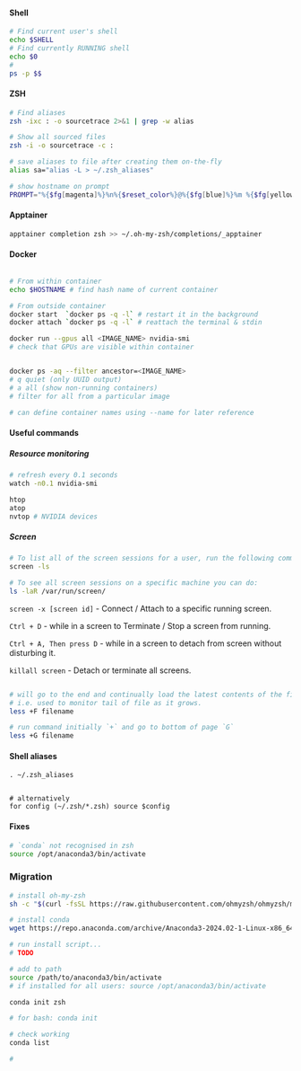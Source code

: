 #### Shell 

```zsh
# Find current user's shell
echo $SHELL
# Find currently RUNNING shell
echo $0
#
ps -p $$

```

#### ZSH

```zsh
# Find aliases
zsh -ixc : -o sourcetrace 2>&1 | grep -w alias

# Show all sourced files
zsh -i -o sourcetrace -c :
```

```zsh
# save aliases to file after creating them on-the-fly
alias sa="alias -L > ~/.zsh_aliases"

```

```zsh
# show hostname on prompt
PROMPT="%{$fg[magenta]%}%n%{$reset_color%}@%{$fg[blue]%}%m %{$fg[yellow]%}%1~ %{$reset_color%}%# "
```

#### Apptainer 

```zsh
apptainer completion zsh >> ~/.oh-my-zsh/completions/_apptainer
```

#### Docker 

```bash

# From within container
echo $HOSTNAME # find hash name of current container

# From outside container
docker start  `docker ps -q -l` # restart it in the background
docker attach `docker ps -q -l` # reattach the terminal & stdin 

docker run --gpus all <IMAGE_NAME> nvidia-smi
# check that GPUs are visible within container


docker ps -aq --filter ancestor=<IMAGE_NAME>
# q quiet (only UUID output)
# a all (show non-running containers)
# filter for all from a particular image 

# can define container names using --name for later reference

```

#### Useful commands 

##### Resource monitoring
```bash
# refresh every 0.1 seconds 
watch -n0.1 nvidia-smi

htop
atop
nvtop # NVIDIA devices
```


##### Screen 

```bash
# To list all of the screen sessions for a user, run the following command as that user:
screen -ls

# To see all screen sessions on a specific machine you can do:
ls -laR /var/run/screen/

```

`screen -x [screen id]` - Connect / Attach to a specific running screen.

`Ctrl + D` - while in a screen to Terminate / Stop a screen from running.

`Ctrl + A, Then press D` - while in a screen to detach from screen without disturbing it.

`killall screen` - Detach or terminate all screens.
```bash

# will go to the end and continually load the latest contents of the file.
# i.e. used to monitor tail of file as it grows. 
less +F filename

# run command initially `+` and go to bottom of page `G`
less +G filename
```


#### Shell aliases

```
. ~/.zsh_aliases 


# alternatively 
for config (~/.zsh/*.zsh) source $config

```

#### Fixes 
```bash
# `conda` not recognised in zsh
source /opt/anaconda3/bin/activate
```


### Migration 

```bash
# install oh-my-zsh
sh -c "$(curl -fsSL https://raw.githubusercontent.com/ohmyzsh/ohmyzsh/master/tools/install.sh)"

# install conda
wget https://repo.anaconda.com/archive/Anaconda3-2024.02-1-Linux-x86_64.sh

# run install script...
# TODO

# add to path
source /path/to/anaconda3/bin/activate
# if installed for all users: source /opt/anaconda3/bin/activate

conda init zsh

# for bash: conda init

# check working
conda list

# 
```
